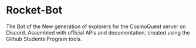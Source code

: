# Rocket-Bot
The Bot of the New generation of explorers for the CosmoQuest server on Discord. Assembled with official APIs and documentation, created using the Github Students Program tools.
